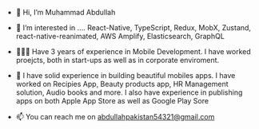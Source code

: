 - 👋 Hi, I’m Muhammad Abdullah
- 👀 I’m interested in .... React-Native, TypeScript, Redux, MobX, Zustand, react-native-reanimated, AWS Amplify, Elasticsearch, GraphQL
- 🧑🏻‍💻 Have 3 years of experience in Mobile Development. I have worked proejcts, both in start-ups as well as in corporate enviroment.
- 💞️ I have solid experience in building beautiful mobiles apps. I have worked on Recipies App, Beauty products app, HR Management solution, Audio books and more. I also have experience in publishing apps on both Apple App Store as well as Google Play Sore

- 📫 You can reach me on abdullahpakistan54321@gmail.com

<!---
MuhammadAbdullah54321/MuhammadAbdullah54321 is a ✨ special ✨ repository because its `README.md` (this file) appears on your GitHub profile.
You can click the Preview link to take a look at your changes.
--->
